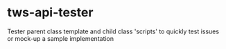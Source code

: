 tws-api-tester
==============

Tester parent class template and child class 'scripts' to quickly test issues or mock-up a sample implementation

